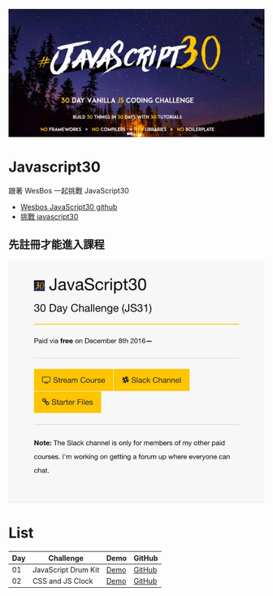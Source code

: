 ![javascript30](images/javascript30_banner.jpg)

# Javascript30
跟著 WesBos 一起挑戰 JavaScript30

* [Wesbos JavaScript30 github](https://github.com/wesbos/JavaScript30)
* [挑戰 javascript30](https://javascript30.com/)

## 先註冊才能進入課程
![stream course](images/challenge_course.jpg)

# List
| Day | Challenge | Demo | GitHub |
|-----|-----------|------|--------|
| 01 | JavaScript Drum Kit | [Demo](https://jamestong10.github.io/Javascript30/01_JavaScript_Drum_Kit/index.html) | [GitHub](https://github.com/jamestong10/Javascript30/tree/master/01_JavaScript_Drum_Kit)
| 02 | CSS and JS Clock | [Demo](https://jamestong10.github.io/Javascript30/02_CSS_and_JS_Clock/index.html) | [GitHub](https://github.com/jamestong10/Javascript30/tree/master/02_CSS_and_JS_Clock)